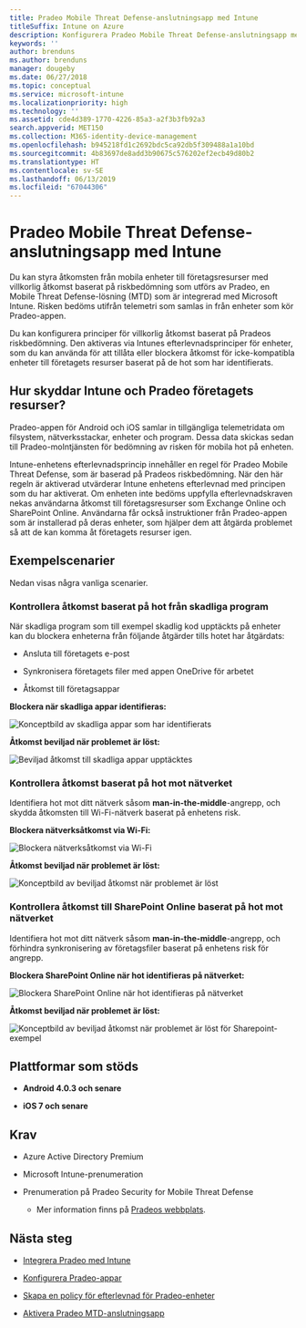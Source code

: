 ```yaml
---
title: Pradeo Mobile Threat Defense-anslutningsapp med Intune
titleSuffix: Intune on Azure
description: Konfigurera Pradeo Mobile Threat Defense-anslutningsapp med Intune.
keywords: ''
author: brenduns
ms.author: brenduns
manager: dougeby
ms.date: 06/27/2018
ms.topic: conceptual
ms.service: microsoft-intune
ms.localizationpriority: high
ms.technology: ''
ms.assetid: cde4d389-1770-4226-85a3-a2f3b3fb92a3
search.appverid: MET150
ms.collection: M365-identity-device-management
ms.openlocfilehash: b945218fd1c2692bdc5ca92db5f309488a1a10bd
ms.sourcegitcommit: 4b83697de8add3b90675c576202ef2ecb49d80b2
ms.translationtype: HT
ms.contentlocale: sv-SE
ms.lasthandoff: 06/13/2019
ms.locfileid: "67044306"
---
```

# <a name="pradeo-mobile-threat-defense-connector-with-intune"></a>Pradeo Mobile Threat Defense-anslutningsapp med Intune

Du kan styra åtkomsten från mobila enheter till företagsresurser med villkorlig åtkomst baserat på riskbedömning som utförs av Pradeo, en Mobile Threat Defense-lösning (MTD) som är integrerad med Microsoft Intune. Risken bedöms utifrån telemetri som samlas in från enheter som kör Pradeo-appen.

Du kan konfigurera principer för villkorlig åtkomst baserat på Pradeos riskbedömning. Den aktiveras via Intunes efterlevnadsprinciper för enheter, som du kan använda för att tillåta eller blockera åtkomst för icke-kompatibla enheter till företagets resurser baserat på de hot som har identifierats.

## <a name="how-do-intune-and-pradeo-help-protect-your-company-resources"></a>Hur skyddar Intune och Pradeo företagets resurser?

Pradeo-appen för Android och iOS samlar in tillgängliga telemetridata om filsystem, nätverksstackar, enheter och program. Dessa data skickas sedan till Pradeo-molntjänsten för bedömning av risken för mobila hot på enheten.

Intune-enhetens efterlevnadsprincip innehåller en regel för Pradeo Mobile Threat Defense, som är baserad på Pradeos riskbedömning. När den här regeln är aktiverad utvärderar Intune enhetens efterlevnad med principen som du har aktiverat. Om enheten inte bedöms uppfylla efterlevnadskraven nekas användarna åtkomst till företagsresurser som Exchange Online och SharePoint Online. Användarna får också instruktioner från Pradeo-appen som är installerad på deras enheter, som hjälper dem att åtgärda problemet så att de kan komma åt företagets resurser igen.

## <a name="sample-scenarios"></a>Exempelscenarier

Nedan visas några vanliga scenarier.

### <a name="control-access-based-on-threats-from-malicious-apps"></a>Kontrollera åtkomst baserat på hot från skadliga program

När skadliga program som till exempel skadlig kod upptäckts på enheter kan du blockera enheterna från följande åtgärder tills hotet har åtgärdats:

-   Ansluta till företagets e-post

-   Synkronisera företagets filer med appen OneDrive för arbetet

-   Åtkomst till företagsappar

**Blockera när skadliga appar identifieras:**

![Konceptbild av skadliga appar som har identifierats](./media/pradeo_maliciousapps_blocked.png)

**Åtkomst beviljad när problemet är löst:**

![Beviljad åtkomst till skadliga appar upptäcktes](./media/pradeo_maliciousapps_unblocked.png)

### <a name="control-access-based-on-threat-to-network"></a>Kontrollera åtkomst baserat på hot mot nätverket

Identifiera hot mot ditt nätverk såsom **man-in-the-middle**-angrepp, och skydda åtkomsten till Wi-Fi-nätverk baserat på enhetens risk.

**Blockera nätverksåtkomst via Wi-Fi:**

![Blockera nätverksåtkomst via Wi-Fi](./media/pradeo_network_wifi_blocked.png)

**Åtkomst beviljad när problemet är löst:**

![Konceptbild av beviljad åtkomst när problemet är löst](./media/pradeo_network_wifi_unblocked.png)

### <a name="control-access-to-sharepoint-online-based-on-threat-to-network"></a>Kontrollera åtkomst till SharePoint Online baserat på hot mot nätverket

Identifiera hot mot ditt nätverk såsom **man-in-the-middle**-angrepp, och förhindra synkronisering av företagsfiler baserat på enhetens risk för angrepp.

**Blockera SharePoint Online när hot identifieras på nätverket:**

![Blockera SharePoint Online när hot identifieras på nätverket](./media/pradeo_network_spo_blocked.png)

**Åtkomst beviljad när problemet är löst:**

![Konceptbild av beviljad åtkomst när problemet är löst för Sharepoint-exempel](./media/pradeo_network_spo_unblocked.png)

## <a name="supported-platforms"></a>Plattformar som stöds

-   **Android 4.0.3 och senare**

-   **iOS 7 och senare**

## <a name="prerequisites"></a>Krav

-   Azure Active Directory Premium

-   Microsoft Intune-prenumeration

-   Prenumeration på Pradeo Security for Mobile Threat Defense

    -   Mer information finns på [Pradeos webbplats](https://www.pradeo.com/en-US/mobile-threat-protection).

## <a name="next-steps"></a>Nästa steg

- [Integrera Pradeo med Intune](pradeo-mtd-connector-integration.md)

- [Konfigurera Pradeo-appar](mtd-apps-ios-app-configuration-policy-add-assign.md)

- [Skapa en policy för efterlevnad för Pradeo-enheter](mtd-device-compliance-policy-create.md)

- [Aktivera Pradeo MTD-anslutningsapp](mtd-connector-enable.md)
